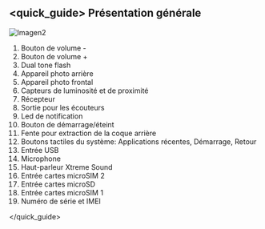 ## <quick_guide> Présentation générale

![Imagen2](http://static.energysistem.com/images/manuals/42689/576aa0190d178.jpg)

1. Bouton de volume -
2. Bouton de volume +
3. Dual tone flash
4. Appareil photo arrière
5. Appareil photo frontal
6. Capteurs de luminosité et de proximité
7. Récepteur
8. Sortie pour les écouteurs
9. Led de notification
10. Bouton de démarrage/éteint
11. Fente pour extraction de la coque arrière
12. Boutons tactiles du système: Applications récentes, Démarrage, Retour
13. Entrée USB
14. Microphone
15. Haut-parleur Xtreme Sound
16. Entrée cartes microSIM 2
17. Entrée cartes microSD
18. Entrée cartes microSIM 1
19. Numéro de série et IMEI

</quick_guide>
